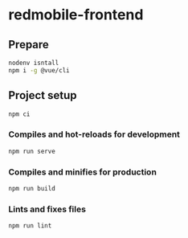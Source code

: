 # redmobile-frontend

## Prepare

```zsh
nodenv isntall
npm i -g @vue/cli
```

## Project setup

```bash
npm ci
```

### Compiles and hot-reloads for development

```bash
npm run serve
```

### Compiles and minifies for production

```bash
npm run build
```

### Lints and fixes files

```bash
npm run lint
```
